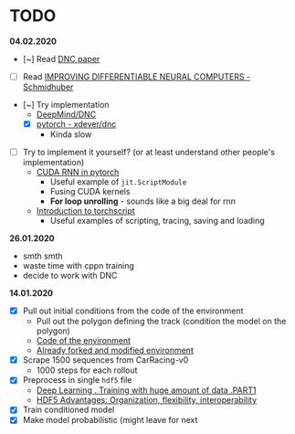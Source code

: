 # TODO

**04.02.2020**
- [~] Read [DNC paper](https://www.gwern.net/docs/rl/2016-graves.pdf)
- [ ] Read [IMPROVING DIFFERENTIABLE NEURAL COMPUTERS - Schmidhuber](https://openreview.net/pdf?id=HyGEM3C9KQ)
- [~] Try implementation
   - [DeepMind/DNC](https://github.com/deepmind/dnc)
   - [x] [pytorch - xdever/dnc](https://github.com/xdever/dnc)
      - Kinda slow
- [ ] Try to implement it yourself? (or at least understand other people's implementation)
   - [CUDA RNN in pytorch](https://pytorch.org/blog/optimizing-cuda-rnn-with-torchscript/)
      - Useful example of `jit.ScriptModule`
      - Fusing CUDA kernels
      - **For loop unrolling** - sounds like a big deal for rnn
   - [Introduction to torchscript](https://pytorch.org/tutorials/beginner/Intro_to_TorchScript_tutorial.html)
      - Useful examples of scripting, tracing, saving and loading

**26.01.2020**
- smth smth
- waste time with cppn training
- decide to work with DNC

**14.01.2020**
- [x] Pull out initial conditions from the code of the environment
   - Pull out the polygon defining the track (condition the model on the polygon)
   - [Code of the environment](https://github.com/openai/gym/blob/master/gym/envs/box2d/car_racing.py)
   - [Already forked and modified environment](https://github.com/hrc2da/CarRacing)
- [x] Scrape 1500 sequences from CarRacing-v0
   - 1000 steps for each rollout
- [x] Preprocess in single `hdf5` file
   - [Deep Learning . Training with huge amount of data .PART1](https://medium.com/@cristianzantedeschi/deep-learning-regression-feeding-huge-amount-of-data-to-gpu-performance-considerations-2934d32ab315)
   - [HDF5 Advantages: Organization, flexibility, interoperability](https://stackoverflow.com/questions/27710245/is-there-an-analysis-speed-or-memory-usage-advantage-to-using-hdf5-for-large-arr)
- [x] Train conditioned model
- [x] Make model probabilistic (might leave for next 
